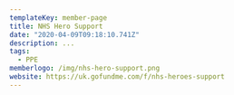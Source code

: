 ```yaml
---
templateKey: member-page
title: NHS Hero Support
date: "2020-04-09T09:18:10.741Z"
description: ...
tags:
  - PPE
memberlogo: /img/nhs-hero-support.png
website: https://uk.gofundme.com/f/nhs-heroes-support
---
```


